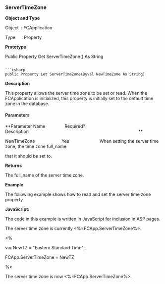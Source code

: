 ### ServerTimeZone

**Object and Type**

Object  : FCApplication

Type     : Property

**Prototype**

Public Property Get ServerTimeZone() As String
```

```csharp
public Property Let ServerTimeZone(ByVal NewTimeZone As String)
```

**Description**

This property allows the server time zone to be set or read. When the FCApplication is initialized, this property is initially set to the default time zone in the database.

#### Parameters
**Parameter Name                Required?             Description                                                                                          **

NewTimeZone                      Yes                         When setting the server time zone, the time zone full_name

that it should be set to.

**Returns**

The full_name of the server time zone.

**Example**

The following example shows how to read and set the server time zone property.

**JavaScript:**

The code in this example is written in JavaScript for inclusion in ASP pages.

The server time zone is currently <%=FCApp.ServerTimeZone%>.<BR>

<%

var NewTZ = "Eastern Standard Time";

FCApp.ServerTimeZone = NewTZ

%>

The server time zone is now <%=FCApp.ServerTimeZone%>.